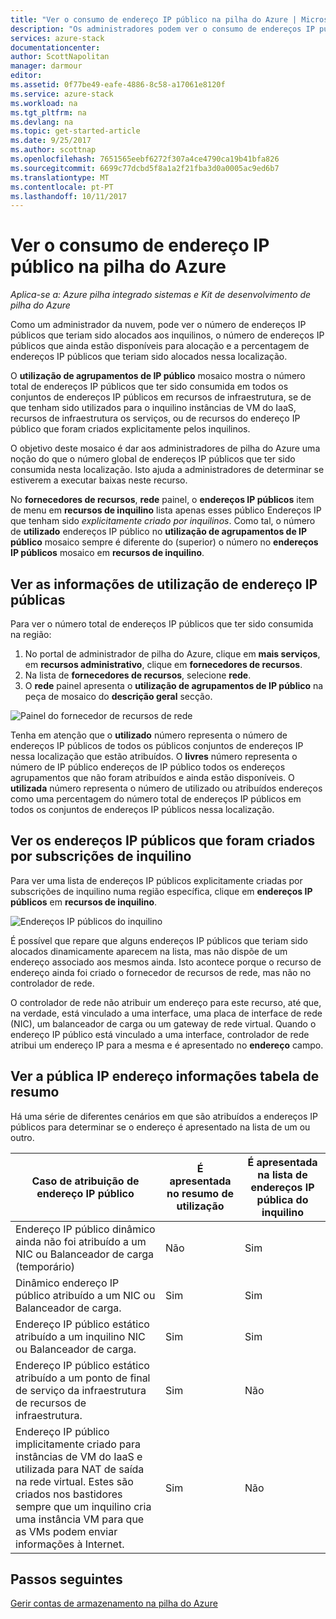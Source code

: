 ```yaml
---
title: "Ver o consumo de endereço IP público na pilha do Azure | Microsoft Docs"
description: "Os administradores podem ver o consumo de endereços IP públicos numa região"
services: azure-stack
documentationcenter: 
author: ScottNapolitan
manager: darmour
editor: 
ms.assetid: 0f77be49-eafe-4886-8c58-a17061e8120f
ms.service: azure-stack
ms.workload: na
ms.tgt_pltfrm: na
ms.devlang: na
ms.topic: get-started-article
ms.date: 9/25/2017
ms.author: scottnap
ms.openlocfilehash: 7651565eebf6272f307a4ce4790ca19b41bfa826
ms.sourcegitcommit: 6699c77dcbd5f8a1a2f21fba3d0a0005ac9ed6b7
ms.translationtype: MT
ms.contentlocale: pt-PT
ms.lasthandoff: 10/11/2017
---
```

# <a name="view-public-ip-address-consumption-in-azure-stack"></a>Ver o consumo de endereço IP público na pilha do Azure

*Aplica-se a: Azure pilha integrado sistemas e Kit de desenvolvimento de pilha do Azure*

Como um administrador da nuvem, pode ver o número de endereços IP públicos que teriam sido alocados aos inquilinos, o número de endereços IP públicos que ainda estão disponíveis para alocação e a percentagem de endereços IP públicos que teriam sido alocados nessa localização.

O **utilização de agrupamentos de IP público** mosaico mostra o número total de endereços IP públicos que ter sido consumida em todos os conjuntos de endereços IP públicos em recursos de infraestrutura, se de que tenham sido utilizados para o inquilino instâncias de VM do IaaS, recursos de infraestrutura os serviços, ou de recursos do endereço IP público que foram criados explicitamente pelos inquilinos.

O objetivo deste mosaico é dar aos administradores de pilha do Azure uma noção do que o número global de endereços IP públicos que ter sido consumida nesta localização. Isto ajuda a administradores de determinar se estiverem a executar baixas neste recurso.

No **fornecedores de recursos**, **rede** painel, o **endereços IP públicos** item de menu em **recursos de inquilino** lista apenas esses público Endereços IP que tenham sido *explicitamente criado por inquilinos*. Como tal, o número de **utilizado** endereços IP público no **utilização de agrupamentos de IP público** mosaico sempre é diferente do (superior) o número no **endereços IP públicos** mosaico em **recursos de inquilino**.

## <a name="view-the-public-ip-address-usage-information"></a>Ver as informações de utilização de endereço IP públicas
Para ver o número total de endereços IP públicos que ter sido consumida na região:

1. No portal de administrador de pilha do Azure, clique em **mais serviços**, em **recursos administrativo**, clique em **fornecedores de recursos**.
2. Na lista de **fornecedores de recursos**, selecione **rede**.
3. O **rede** painel apresenta o **utilização de agrupamentos de IP público** na peça de mosaico do **descrição geral** secção.

![Painel do fornecedor de recursos de rede](media/azure-stack-viewing-public-ip-address-consumption/image01.png)

Tenha em atenção que o **utilizado** número representa o número de endereços IP públicos de todos os públicos conjuntos de endereços IP nessa localização que estão atribuídos. O **livres** número representa o número de IP público endereços de IP público todos os endereços agrupamentos que não foram atribuídos e ainda estão disponíveis. O **utilizada** número representa o número de utilizado ou atribuídos endereços como uma percentagem do número total de endereços IP públicos em todos os conjuntos de endereços IP públicos nessa localização.

## <a name="view-the-public-ip-addresses-that-were-created-by-tenant-subscriptions"></a>Ver os endereços IP públicos que foram criados por subscrições de inquilino
Para ver uma lista de endereços IP públicos explicitamente criadas por subscrições de inquilino numa região específica, clique em **endereços IP públicos** em **recursos de inquilino**.

![Endereços IP públicos do inquilino](media/azure-stack-viewing-public-ip-address-consumption/image02.png)

É possível que repare que alguns endereços IP públicos que teriam sido alocados dinamicamente aparecem na lista, mas não dispõe de um endereço associado aos mesmos ainda. Isto acontece porque o recurso de endereço ainda foi criado o fornecedor de recursos de rede, mas não no controlador de rede.

O controlador de rede não atribuir um endereço para este recurso, até que, na verdade, está vinculado a uma interface, uma placa de interface de rede (NIC), um balanceador de carga ou um gateway de rede virtual. Quando o endereço IP público está vinculado a uma interface, controlador de rede atribui um endereço IP para a mesma e é apresentado no **endereço** campo.

## <a name="view-the-public-ip-address-information-summary-table"></a>Ver a pública IP endereço informações tabela de resumo
Há uma série de diferentes cenários em que são atribuídos a endereços IP públicos para determinar se o endereço é apresentado na lista de um ou outro.

| **Caso de atribuição de endereço IP público** | **É apresentada no resumo de utilização** | **É apresentada na lista de endereços IP pública do inquilino** |
| --- | --- | --- |
| Endereço IP público dinâmico ainda não foi atribuído a um NIC ou Balanceador de carga (temporário) |Não |Sim |
| Dinâmico endereço IP público atribuído a um NIC ou Balanceador de carga. |Sim |Sim |
| Endereço IP público estático atribuído a um inquilino NIC ou Balanceador de carga. |Sim |Sim |
| Endereço IP público estático atribuído a um ponto de final de serviço da infraestrutura de recursos de infraestrutura. |Sim |Não |
| Endereço IP público implicitamente criado para instâncias de VM do IaaS e utilizada para NAT de saída na rede virtual. Estes são criados nos bastidores sempre que um inquilino cria uma instância VM para que as VMs podem enviar informações à Internet. |Sim |Não |

## <a name="next-steps"></a>Passos seguintes
[Gerir contas de armazenamento na pilha do Azure](azure-stack-manage-storage-accounts.md)